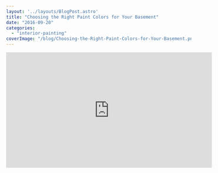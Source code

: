 ```yaml
---
layout: '../layouts/BlogPost.astro'
title: "Choosing the Right Paint Colors for Your Basement"
date: "2016-09-20"
categories: 
  - "interior-painting"
coverImage: "/blog/Choosing-the-Right-Paint-Colors-for-Your-Basement.png"
---
```


<iframe src="https://www.youtube.com/embed/q2hkkleSmdg" width="560" height="315" frameborder="0" allowfullscreen="allowfullscreen"></iframe>

